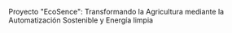 Proyecto "EcoSence": Transformando la Agricultura mediante la Automatización Sostenible y Energía limpia
